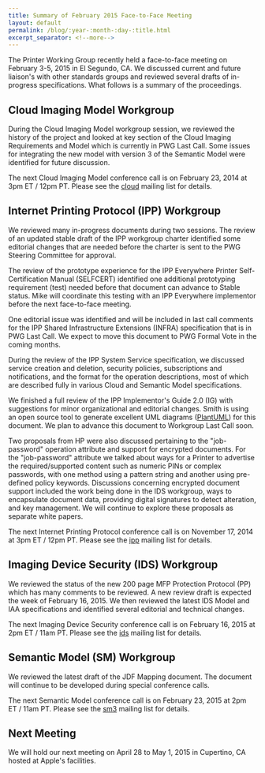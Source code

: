 ```yaml
---
title: Summary of February 2015 Face-to-Face Meeting
layout: default
permalink: /blog/:year-:month-:day-:title.html
excerpt_separator: <!--more-->
---
```


The Printer Working Group recently held a face-to-face meeting on February 3-5, 2015 in El Segundo, CA. We discussed current and future liaison's with other standards groups and reviewed several drafts of in-progress specifications. What follows is a summary of the proceedings.

<!--more-->

Cloud Imaging Model Workgroup
-----------------------------

During the Cloud Imaging Model workgroup session, we reviewed the history of the project and looked at key section of the Cloud Imaging Requirements and Model which is currently in PWG Last Call. Some issues for integrating the new model with version 3 of the Semantic Model were identified for future discussion.

The next Cloud Imaging Model conference call is on February 23, 2014 at 3pm ET / 12pm PT. Please see the [cloud](https://www.pwg.org/mailman/listinfo/cloud) mailing list for details.


Internet Printing Protocol (IPP) Workgroup
------------------------------------------

We reviewed many in-progress documents during two sessions. The review of an updated stable draft of the IPP workgroup charter identified some editorial changes that are needed before the charter is sent to the PWG Steering Committee for approval.

The review of the prototype experience for the IPP Everywhere Printer Self-Certification Manual (SELFCERT) identified one additional prototyping requirement (test) needed before that document can advance to Stable status. Mike will coordinate this testing with an IPP Everywhere implementor before the next face-to-face meeting.

One editorial issue was identified and will be included in last call comments for the IPP Shared Infrastructure Extensions (INFRA) specification that is in PWG Last Call. We expect to move this document to PWG Formal Vote in the coming months.

During the review of the IPP System Service specification, we discussed service creation and deletion, security policies, subscriptions and notifications, and the format for the operation descriptions, most of which are described fully in various Cloud and Semantic Model specifications.

We finished a full review of the IPP Implementor's Guide 2.0 (IG) with suggestions for minor organizational and editorial changes. Smith is using an open source tool to generate excellent UML diagrams ([PlantUML](http://plantuml.sourceforge.net)) for this document. We plan to advance this document to Workgroup Last Call soon.

Two proposals from HP were also discussed pertaining to the "job-password" operation attribute and support for encrypted documents. For the "job-password" attribute we talked about ways for a Printer to advertise the required/supported content such as numeric PINs or complex passwords, with one method using a pattern string and another using pre-defined policy keywords. Discussions concerning encrypted document support included the work being done in the IDS workgroup, ways to encapsulate document data, providing digital signatures to detect alteration, and key management. We will continue to explore these proposals as separate white papers.

The next Internet Printing Protocol conference call is on November 17, 2014 at 3pm ET / 12pm PT. Please see the [ipp](https://www.pwg.org/mailman/listinfo/ipp) mailing list for details.


Imaging Device Security (IDS) Workgroup
---------------------------------------

We reviewed the status of the new 200 page MFP Protection Protocol (PP) which has many comments to be reviewed. A new review draft is expected the week of February 16, 2015. We then reviewed the latest IDS Model and IAA specifications and identified several editorial and technical changes.

The next Imaging Device Security conference call is on February 16, 2015 at 2pm ET / 11am PT. Please see the [ids](https://www.pwg.org/mailman/listinfo/ids) mailing list for details.


Semantic Model (SM) Workgroup
-----------------------------

We reviewed the latest draft of the JDF Mapping document. The document will continue to be developed during special conference calls.

The next Semantic Model conference call is on February 23, 2015 at 2pm ET / 11am PT. Please see the [sm3](https://www.pwg.org/mailman/listinfo/sm3) mailing list for details.


Next Meeting
------------

We will hold our next meeting on April 28 to May 1, 2015 in Cupertino, CA hosted at Apple's facilities.
